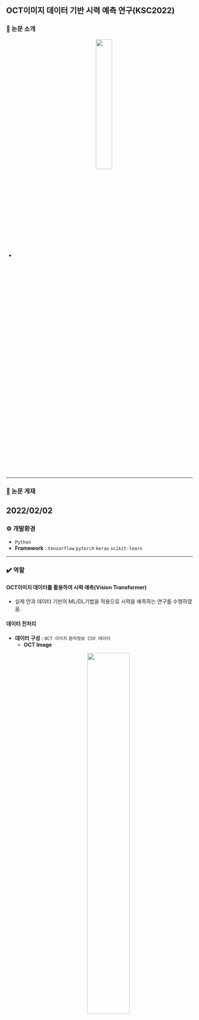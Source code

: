## OCT이미지 데이터 기반 시력 예측 연구(KSC2022)
### 📌 논문 소개

-
    <p align="center">  
    <img src="https://github.com/ssh6lq/Development-of-AI-based-technology-for-diagnosis-and-treatment-of-ophthalmic-diseases/assets/154342847/35418487-f554-440d-9130-83a0acf06259.png" align="center" width="30%">  
    </p>

---

### 📆 논문 게재
2022/02/02
---

### ⚙️ 개발환경
- `Python`
- **Framework** : `tensorflow` `pytorch` `keras` `scikit-learn`
  
---

### ✔️ 역할
#### OCT이미지 데이터를 활용하여 시력 예측(Vision Transformer)
- 실제 안과 데이터 기반의 ML/DL기법을 적용으로 시력을 예측하는 연구를 수행하였음.


#### 데이터 전처리
- **데이터 구성** :  `OCT 이미지` `환자정보 CSV 데이터`
  - **OCT Image**
    <p align="center">  
    <img src="https://github.com/ssh6lq/Development-of-AI-based-technology-for-diagnosis-and-treatment-of-ophthalmic-diseases/assets/154342847/a0a56ce1-611a-443f-84f2-7a7a9f849535.png" align="center" width="50%">  
    </p>






